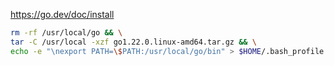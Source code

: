 https://go.dev/doc/install

```bash
rm -rf /usr/local/go && \
tar -C /usr/local -xzf go1.22.0.linux-amd64.tar.gz && \
echo -e "\nexport PATH=\$PATH:/usr/local/go/bin" > $HOME/.bash_profile
```
